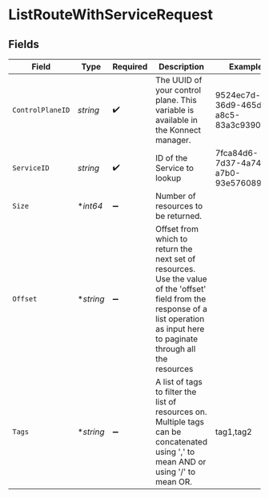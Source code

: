 # ListRouteWithServiceRequest


## Fields

| Field                                                                                                                                                                                | Type                                                                                                                                                                                 | Required                                                                                                                                                                             | Description                                                                                                                                                                          | Example                                                                                                                                                                              |
| ------------------------------------------------------------------------------------------------------------------------------------------------------------------------------------ | ------------------------------------------------------------------------------------------------------------------------------------------------------------------------------------ | ------------------------------------------------------------------------------------------------------------------------------------------------------------------------------------ | ------------------------------------------------------------------------------------------------------------------------------------------------------------------------------------ | ------------------------------------------------------------------------------------------------------------------------------------------------------------------------------------ |
| `ControlPlaneID`                                                                                                                                                                     | *string*                                                                                                                                                                             | :heavy_check_mark:                                                                                                                                                                   | The UUID of your control plane. This variable is available in the Konnect manager.                                                                                                   | 9524ec7d-36d9-465d-a8c5-83a3c9390458                                                                                                                                                 |
| `ServiceID`                                                                                                                                                                          | *string*                                                                                                                                                                             | :heavy_check_mark:                                                                                                                                                                   | ID of the Service to lookup                                                                                                                                                          | 7fca84d6-7d37-4a74-a7b0-93e576089a41                                                                                                                                                 |
| `Size`                                                                                                                                                                               | **int64*                                                                                                                                                                             | :heavy_minus_sign:                                                                                                                                                                   | Number of resources to be returned.                                                                                                                                                  |                                                                                                                                                                                      |
| `Offset`                                                                                                                                                                             | **string*                                                                                                                                                                            | :heavy_minus_sign:                                                                                                                                                                   | Offset from which to return the next set of resources. Use the value of the 'offset' field from the response of a list operation as input here to paginate through all the resources |                                                                                                                                                                                      |
| `Tags`                                                                                                                                                                               | **string*                                                                                                                                                                            | :heavy_minus_sign:                                                                                                                                                                   | A list of tags to filter the list of resources on. Multiple tags can be concatenated using ',' to mean AND or using '/' to mean OR.                                                  | tag1,tag2                                                                                                                                                                            |